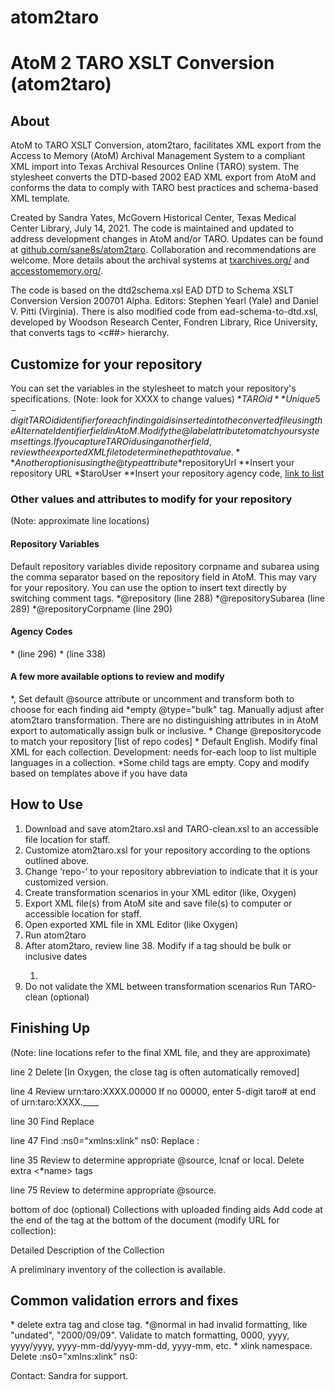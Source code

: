 # atom2taro
AtoM 2 TARO XSLT Conversion (atom2taro)
=====

## About
AtoM to TARO XSLT Conversion, atom2taro, facilitates XML export from the Access to Memory (AtoM) Archival Management System to a compliant XML import into Texas Archival Resources Online (TARO) system. The stylesheet converts the DTD-based 2002 EAD XML export from AtoM and conforms the data to comply with TARO best practices and schema-based XML template.

Created by Sandra Yates, McGovern Historical Center, Texas Medical Center Library, July 14, 2021. The code is maintained and updated to address development changes in AtoM and/or TARO. Updates can be found at [github.com/sane8s/atom2taro](https://github.com/sane8s/atom2taro). Collaboration and recommendations are welcome. More details about the archival systems at [txarchives.org/](https://txarchives.org/) and [accesstomemory.org/](https://www.accesstomemory.org/).

The code is based on the dtd2schema.xsl EAD DTD to Schema XSLT Conversion Version 200701 Alpha. Editors: Stephen Yearl (Yale) and Daniel V. Pitti (Virginia).
There is also modified code from ead-schema-to-dtd.xsl, developed by Woodson Research Center, Fondren Library, Rice University, that converts <c> tags to <c##> hierarchy.

## Customize for your repository
You can set the variables in the stylesheet to match your repository's specifications. (Note: look for XXXX to change values)
*$TAROid
**Unique 5-digit TAROid identifier for each finding aid is inserted into the converted file using the Alternate Identifier field in AtoM. Modify the @label attribute to match your system settings. If you capture TAROid using another field, review the exported XML file to determine the path to value.
**Another option is using the @type attribute
*$repositoryUrl
**Insert your repository URL
*$taroUser
**Insert your repository agency code, [link to list](URL)

### Other values and attributes to modify for your repository
(Note: approximate line locations)

#### Repository Variables
Default repository variables divide repository corpname and subarea using the comma separator based on the repository field in AtoM. This may vary for your repository. You can use the option to insert text directly by switching comment tags.
*@repository (line 288)
*@repositorySubarea (line 289)
*@repositoryCorpname (line 290)

#### Agency Codes
*<eadid countrycode="US" mainagencycode="US-XXXX"> (line 296)
*<unitid repositorycode="US-XXXX"> (line 338)

#### A few more available options to review and modify
*<origination>, <controlaccess> Set default @source attribute or uncomment and transform both to choose for each finding aid
*empty @type="bulk" <unitdate> tag. Manually adjust after atom2taro transformation. There are no distinguishing attributes in <unitdate> in AtoM export to automatically assign bulk or inclusive.
*<unitid> Change @repositorycode to match your repository [list of repo codes]
*<language> Default English. Modify final XML for each collection. Development: needs for-each loop to list multiple languages in a collection.
*Some <archdesc> child tags are empty. Copy and modify based on templates above if you have data

## How to Use
1. Download and save atom2taro.xsl and TARO-clean.xsl to an accessible file location for staff.
2. Customize atom2taro.xsl for your repository according to the options outlined above.
3. Change ‘repo-’ to your repository abbreviation to indicate that it is your customized version.
4. Create transformation scenarios in your XML editor (like, Oxygen)
5. Export XML file(s) from AtoM site and save file(s) to computer or accessible location for staff.
6. Open exported XML file in XML Editor (like Oxygen)
7. Run atom2taro
8. After atom2taro, review line 38. Modify if a <unitdate> tag should be bulk or inclusive dates
	1. <unitdate label="Dates (Bulk):" type="bulk" encodinganalog="245$g" era="ce" calendar="gregorian" normal="0000"/>
9. Do not validate the XML between transformation scenarios
Run TARO-clean (optional)

## Finishing Up
(Note: line locations refer to the final XML file, and they are approximate)

line 2
Delete <ead> [In Oxygen, the close tag is often automatically removed]

line 4
Review <eadid>
<eadid countrycode="US" mainagencycode="US-XXXX">urn:taro:XXXX.00000</eadid>
If no 00000, enter 5-digit taro# at end of urn:taro:XXXX.____

line 30
Find
<archdesc level="collection" relatedencoding="ISAD(G)v2">
Replace
<archdesc level="collection" type="inventory" audience="external">


line 47
Find
:ns0="xmlns:xlink" ns0:
Replace
:

line 35
Review <origination> to determine appropriate @source, lcnaf or local. Delete extra <*name> tags

line 75
Review <controlaccess> to determine appropriate @source.

bottom of doc (optional)
Collections with uploaded finding aids
Add code at the end of the <archdesc> tag  at the bottom of the document (modify URL for collection):

<dsc type="combined">
            <head>Detailed Description of the Collection</head>
            <p><extref xmlns:xlink="http://www.w3.org/1999/xlink" xlink:type="simple" xlink:show="new" xlink:actuate="onRequest" xlink:href="https://XXXX.edu/downloads/[collslug].pdf">A preliminary inventory of the collection is available.</extref> </p>
 </dsc>  

## Common validation errors and fixes
*<ead> delete extra tag and close tag.
*@normal in <unitdate> had invalid formatting, like "undated", "2000/09/09". Validate to match formatting, 0000, yyyy, yyyy/yyyy, yyyy-mm-dd/yyyy-mm-dd, yyyy-mm, etc.
*<extref> xlink namespace. Delete :ns0="xmlns:xlink" ns0:

Contact: Sandra for support.
